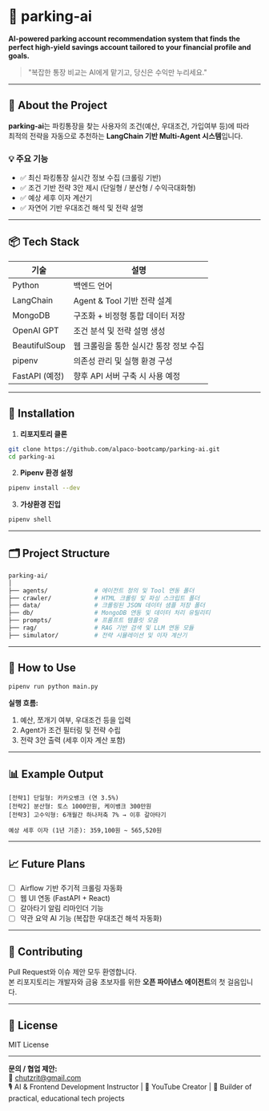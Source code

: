 # 🚀 parking-ai

**AI-powered parking account recommendation system that finds the perfect high-yield savings account tailored to your financial profile and goals.**

> "복잡한 통장 비교는 AI에게 맡기고, 당신은 수익만 누리세요."

---

## 🧠 About the Project

**parking-ai**는 파킹통장을 찾는 사용자의 조건(예산, 우대조건, 가입여부 등)에 따라  
최적의 전략을 자동으로 추천하는 **LangChain 기반 Multi-Agent 시스템**입니다.

### 💡 주요 기능

- ✅ 최신 파킹통장 실시간 정보 수집 (크롤링 기반)
- ✅ 조건 기반 전략 3안 제시 (단일형 / 분산형 / 수익극대화형)
- ✅ 예상 세후 이자 계산기
- ✅ 자연어 기반 우대조건 해석 및 전략 설명

---

## 📦 Tech Stack

| 기술        | 설명                                    |
|-------------|-----------------------------------------|
| Python      | 백엔드 언어                             |
| LangChain   | Agent & Tool 기반 전략 설계             |
| MongoDB     | 구조화 + 비정형 통합 데이터 저장         |
| OpenAI GPT  | 조건 분석 및 전략 설명 생성             |
| BeautifulSoup | 웹 크롤링을 통한 실시간 통장 정보 수집 |
| pipenv      | 의존성 관리 및 실행 환경 구성           |
| FastAPI (예정) | 향후 API 서버 구축 시 사용 예정        |

---

## 🔧 Installation

1. **리포지토리 클론**

```bash
git clone https://github.com/alpaco-bootcamp/parking-ai.git
cd parking-ai
```

2. **Pipenv 환경 설정**

```bash
pipenv install --dev
```

3. **가상환경 진입**

```bash
pipenv shell
```

---

## 🗂️ Project Structure
```bash
parking-ai/
│
├── agents/             # 에이전트 정의 및 Tool 연동 폴더
├── crawler/            # HTML 크롤링 및 파싱 스크립트 폴더
├── data/               # 크롤링된 JSON 데이터 샘플 저장 폴더
├── db/                 # MongoDB 연동 및 데이터 처리 유틸리티
├── prompts/            # 프롬프트 템플릿 모음
├── rag/                # RAG 기반 검색 및 LLM 연동 모듈
├── simulator/          # 전략 시뮬레이션 및 이자 계산기
```


---

## 🧪 How to Use

```bash
pipenv run python main.py
```

**실행 흐름:**
1. 예산, 쪼개기 여부, 우대조건 등을 입력
2. Agent가 조건 필터링 및 전략 수립
3. 전략 3안 출력 (세후 이자 계산 포함)

---

## 📊 Example Output

```
[전략1] 단일형: 카카오뱅크 (연 3.5%)
[전략2] 분산형: 토스 1000만원, 케이뱅크 300만원
[전략3] 고수익형: 6개월간 하나저축 7% → 이후 갈아타기

예상 세후 이자 (1년 기준): 359,100원 ~ 565,520원
```

---

## 📈 Future Plans

- [ ] Airflow 기반 주기적 크롤링 자동화
- [ ] 웹 UI 연동 (FastAPI + React)
- [ ] 갈아타기 알림 리마인더 기능
- [ ] 약관 요약 AI 기능 (복잡한 우대조건 해석 자동화)

---

## 🤝 Contributing

Pull Request와 이슈 제안 모두 환영합니다.  
본 리포지토리는 개발자와 금융 초보자를 위한 **오픈 파이낸스 에이전트**의 첫 걸음입니다.

---

## 📄 License

MIT License

---

**문의 / 협업 제안:**  
📩 chutzrit@gmail.com  
🎙️ AI & Frontend Development Instructor | 🎥 YouTube Creator | 🚀 Builder of practical, educational tech projects
